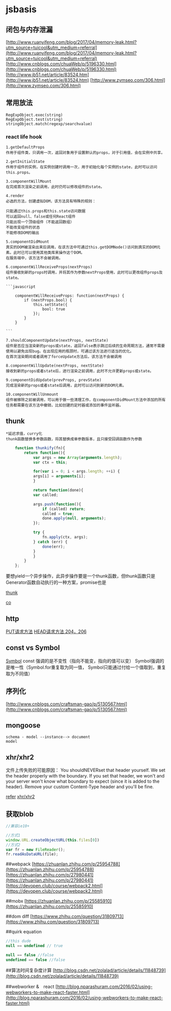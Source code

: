 # jsbasis

## 闭包与内存泄漏

[http://www.ruanyifeng.com/blog/2017/04/memory-leak.html?utm_source=tuicool&utm_medium=referral](http://www.ruanyifeng.com/blog/2017/04/memory-leak.html?utm_source=tuicool&utm_medium=referral)
[http://www.cnblogs.com/chuaWeb/p/5196330.html](http://www.cnblogs.com/chuaWeb/p/5196330.html) 
[http://www.jb51.net/article/83524.htm](http://www.jb51.net/article/83524.htm)
[http://www.zymseo.com/306.html](http://www.zymseo.com/306.html)

## 常用放法
    RegExpObject.exec(string)
    RegExpObject.test(string)
    stringObject.match(regexp/searchvalue)

### react life hook

    1.getDefaultProps
    作用于组件类，只调用一次，返回对象用于设置默认的props，对于引用值，会在实例中共享。

    2.getInitialState
    作用于组件的实例，在实例创建时调用一次，用于初始化每个实例的state，此时可以访问this.props。

    3.componentWillMount
    在完成首次渲染之前调用，此时仍可以修改组件的state。

    4.render
    必选的方法，创建虚拟DOM，该方法具有特殊的规则：

    只能通过this.props和this.state访问数据
    可以返回null、false或任何React组件
    只能出现一个顶级组件（不能返回数组）
    不能改变组件的状态
    不能修改DOM的输出

    5.componentDidMount
    真实的DOM被渲染出来后调用，在该方法中可通过this.getDOMNode()访问到真实的DOM元素。此时已可以使用其他类库来操作这个DOM。
    在服务端中，该方法不会被调用。

    6.componentWillReceiveProps(nextProps)
    组件接收到新的props时调用，并将其作为参数nextProps使用，此时可以更改组件props及state。

    ```javascript

        componentWillReceiveProps: function(nextProps) {
            if (nextProps.bool) {
                this.setState({
                    bool: true
                });
            }
        }

    ```

    7.shouldComponentUpdate(nextProps, nextState)
    组件是否应当渲染新的props或state，返回false表示跳过后续的生命周期方法，通常不需要使用以避免出现bug。在出现应用的瓶颈时，可通过该方法进行适当的优化。
    在首次渲染期间或者调用了forceUpdate方法后，该方法不会被调用

    8.componentWillUpdate(nextProps, nextState)
    接收到新的props或者state后，进行渲染之前调用，此时不允许更新props或state。

    9.componentDidUpdate(prevProps, prevState)
    完成渲染新的props或者state后调用，此时可以访问到新的DOM元素。

    10.componentWillUnmount
    组件被移除之前被调用，可以用于做一些清理工作，在componentDidMount方法中添加的所有任务都需要在该方法中撤销，比如创建的定时器或添加的事件监听器。


## thunk

    *延迟求值，curry化
    thunk函数替换多参数函数，将其替换成单参数版本，且只接受回调函数作为参数

```javascript
    function thunkify(fn){
        return function(){
            var args = new Array(arguments.length);
            var ctx = this;

            for(var i = 0; i < args.length; ++i) {
            args[i] = arguments[i];
            }

            return function(done){
            var called;

            args.push(function(){
                if (called) return;
                called = true;
                done.apply(null, arguments);
            });

            try {
                fn.apply(ctx, args);
            } catch (err) {
                done(err);
            }
            }
        }
    };
```

要想yield一个异步操作，此异步操作要是一个thunk函数，但thunk函数只是Generator函数自动执行的一种方案，promise也是

[thunk](http://www.ruanyifeng.com/blog/2015/05/thunk.html)

[co](http://www.ruanyifeng.com/blog/2015/05/co.html)


## http
[PUT请求方法](http://www.jianshu.com/p/5d8fdf0dd149)
[HEAD请求方法,204，206](http://blog.163.com/wang_hai_fei/blog/static/30902031201333115425644/)


## const vs Symbol
[Symbol](http://cnodejs.org/topic/56d1aee8a3e318b766ffb9bc)
const 强调的是不变性（指向不能变，指向的值可以变）
Symbol强调的是唯一性（Symbol.for重复取为同一值， Symbol只能通过付给一个值取到，重复取为不同值）


## 序列化
[http://www.cnblogs.com/craftsman-gao/p/5130567.html](http://www.cnblogs.com/craftsman-gao/p/5130567.html)

## mongoose
    schema - model --instance--> document
    model


## xhr/xhr2

文件上传失败的可能原因：
You shouldNEVERset that header yourself. We set the header properly with the boundary. If you set that header, we won't and your server won't know what boundary to expect (since it is added to the header). Remove your custom Content-Type header and you'll be fine.

[refer](http://stackoverflow.com/questions/17415084/multipart-data-post-using-Python-requests-no-multipart-boundary-was-found)
[xhr/xhr2](http://www.ruanyifeng.com/blog/2012/09/xmlhttprequest_level_2.html)


## 获取blob

```javascript
//兼容ie10+

//方式1
window.URL.createObjectURL(this.files[0])
//方式2
var fr = new FileReader();
fr.readAsDataURL(file);

```
##webpack
[https://zhuanlan.zhihu.com/p/25954788](https://zhuanlan.zhihu.com/p/25954788)
[https://zhuanlan.zhihu.com/p/27980441](https://zhuanlan.zhihu.com/p/27980441)
[https://devopen.club/course/webpack2.html](https://devopen.club/course/webpack2.html)

##mobx
[https://zhuanlan.zhihu.com/p/25585910](https://zhuanlan.zhihu.com/p/25585910)

##dom diff
[https://www.zhihu.com/question/31809713](https://www.zhihu.com/question/31809713)


##quirk equation
```js
//this dude
null == undefined // true

null == false //false
undefined == false //false
```

##算法时间复杂度计算
[http://blog.csdn.net/zolalad/article/details/11848739](http://blog.csdn.net/zolalad/article/details/11848739)

##webworker &　react
[http://blog.nparashuram.com/2016/02/using-webworkers-to-make-react-faster.html](http://blog.nparashuram.com/2016/02/using-webworkers-to-make-react-faster.html)
